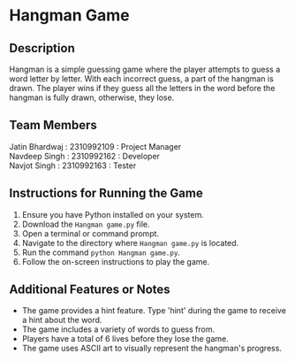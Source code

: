 # Hangman Game

## Description
Hangman is a simple guessing game where the player attempts to guess a word letter by letter. With each incorrect guess, a part of the hangman is drawn. The player wins if they guess all the letters in the word before the hangman is fully drawn, otherwise, they lose.

## Team Members
Jatin Bhardwaj : 2310992109 : Project Manager<br>
Navdeep Singh : 2310992162 : Developer<br>
Navjot Singh : 2310992163 : Tester<br>

## Instructions for Running the Game
1. Ensure you have Python installed on your system.
2. Download the `Hangman game.py` file.
3. Open a terminal or command prompt.
4. Navigate to the directory where `Hangman game.py` is located.
5. Run the command `python Hangman game.py`.
6. Follow the on-screen instructions to play the game.

## Additional Features or Notes
- The game provides a hint feature. Type 'hint' during the game to receive a hint about the word.
- The game includes a variety of words to guess from.
- Players have a total of 6 lives before they lose the game.
- The game uses ASCII art to visually represent the hangman's progress.
